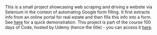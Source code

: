 This is a small project showcasing web scraping and driving a website via Selenium in the context of automating Google form filling. It first extracts info from an online portal for real estate and then fills this info into a form. See [here](https://youtu.be/BdPUj7b38fA) for a quick demonstration. 
This project is part of the course 100 days of Code, hosted by Udemy (hence the title) - you can access it [here](https://www.udemy.com/course/100-days-of-code/).
